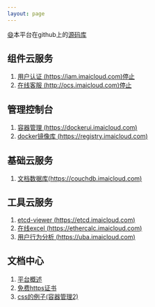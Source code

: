 ```yaml
---
layout: page
---
```

[:smile:](http://www.emoji-cheat-sheet.com/)本平台在github上的[源码库](https://github.com/imaidev/imaidev.github.io)

## 组件云服务 ##
1. [用户认证 (https://iam.imaicloud.com)停止](/iam/)
2. [在线客服 (http://ocs.imaicloud.com)停止](http://ocs.imaicloud.com)

## 管理控制台 ##
1. [容器管理 (https://dockerui.imaicloud.com)](https://dockerui.imaicloud.com)            
2. [docker镜像库 (https://registry.imaicloud.com)](https://registry.imaicloud.com)

## 基础云服务 ##
1. [文档数据库(https://couchdb.imaicloud.com)](https://dev.imaicloud.com/couchdb/_utils/)

## 工具云服务 ##
1. [etcd-viewer (https://etcd.imaicloud.com)](https://etcd.imaicloud.com/etcd?13)
2. [在线excel (https://ethercalc.imaicloud.com)](https://ethercalc.imaicloud.com)
3. [用户行为分析 (https://uba.imaicloud.com)](https://uba.imaicloud.com)

## 文档中心 ##
1. [平台概述](/doc/plat)
2. [免费https证书](/doc/letsencrypt-https)
3. [css的例子(容器管理2)](http://dockerui2.imaicloud.com/)

<div class="adm-block" id="adm-block">
    <script src="https://dev.imaicloud.com/adm-web/skins/js/shotcut.js" type="text/javascript"></script>
    <script type="text/javascript">
        var s = ADM_WEB_SHORTCUT.init();
        document.getElementById('adm-block').innerHTML =s;
    </script>
</div>  

